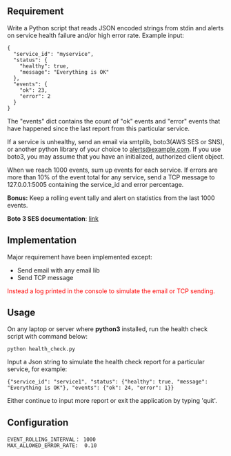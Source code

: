 ## Requirement

Write a Python script that reads JSON encoded strings from stdin and alerts on service health failure and/or high error rate. Example input:

	{
	  "service_id": "myservice",
	  "status": {
	    "healthy": true,
	    "message": "Everything is OK"
	  },
	  "events": {
	    "ok": 23,
	    "error": 2
	  }
	}

The "events" dict contains the count of "ok" events and "error" events that have happened since the last report from this particular service. 

If a service is unhealthy, send an email via smtplib, boto3(AWS SES or SNS), or another python library of your choice to alerts@example.com. If you use boto3, you may assume that you have an initialized, authorized client object. 

When we reach 1000 events, sum up events for each service. If errors are more than 10% of the event total for any service, send a TCP message to 127.0.0.1:5005 containing the service_id and error percentage.

**Bonus:** Keep a rolling event tally and alert on statistics from the last 1000 events.

**Boto 3 SES documentation**: [link](http://boto3.readthedocs.io/en/latest/reference/services/ses.html#SES.Client.send_email)



## Implementation

Major requirement have been implemented except:

- Send email with any email lib
- Send TCP message

<font color = 'red'>Instead a log printed in the console to simulate the email or TCP sending. </font>
 

## Usage

On any laptop or server where **python3** installed, run the health check script with command below:

    python health_check.py
    
Input a Json string to simulate the health check report for a particular service, for example:

    {"service_id": "service1", "status": {"healthy": true, "message": "Everything is OK"}, "events": {"ok": 24, "error": 1}}
     
Either continue to input more report or exit the application by typing 'quit'.

## Configuration

	EVENT_ROLLING_INTERVAL： 1000
	MAX_ALLOWED_ERROR_RATE:  0.10

